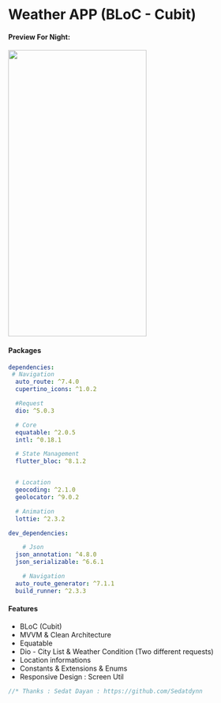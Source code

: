 # Weather APP (BLoC - Cubit)
#### Preview For Night: 
<img src="https://github.com/githuseyingur/weather_app_cubit/assets/120099096/a8b642cb-1809-40ac-906a-2d60bb1f955d"  width="280" height ="580">



#### Packages
```yaml
dependencies:
 # Navigation
  auto_route: ^7.4.0
  cupertino_icons: ^1.0.2

  #Request
  dio: ^5.0.3

  # Core
  equatable: ^2.0.5
  intl: ^0.18.1

  # State Management
  flutter_bloc: ^8.1.2


  # Location
  geocoding: ^2.1.0
  geolocator: ^9.0.2

  # Animation
  lottie: ^2.3.2

dev_dependencies:

    # Json
  json_annotation: ^4.8.0
  json_serializable: ^6.6.1

    # Navigation
  auto_route_generator: ^7.1.1
  build_runner: ^2.3.3
```

#### Features
- BLoC (Cubit)
- MVVM & Clean Architecture
- Equatable
- Dio - City List & Weather Condition (Two different requests)
- Location informations
- Constants & Extensions & Enums
- Responsive Design : Screen Util


```dart
//* Thanks : Sedat Dayan : https://github.com/Sedatdynn
```
